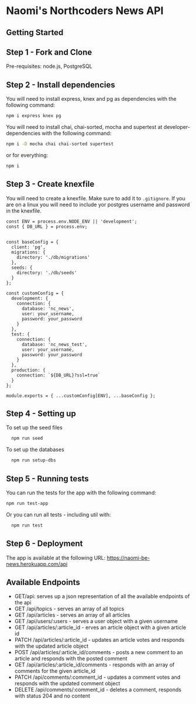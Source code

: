 # Naomi's Northcoders News API

## Getting Started

## Step 1 - Fork and Clone
Pre-requisites: node.js, PostgreSQL

## Step 2 - Install dependencies
You will need to install express, knex and pg as dependencies with the following command:

```bash
npm i express knex pg

```

You will need to install chai, chai-sorted, mocha and supertest at developer-dependencies with the following command:
```bash
npm i -D mocha chai chai-sorted supertest

```
or for everything:
```bash
npm i 

```

## Step 3 - Create knexfile 
You will need to create a knexfile. Make sure to add it to `.gitignore`.
If you are on a linux you will need to include yor postgres username and password in the knexfile.

```
const ENV = process.env.NODE_ENV || 'development';
const { DB_URL } = process.env;


const baseConfig = {
  client: 'pg',
  migrations: {
    directory: './db/migrations'
  },
  seeds: {
    directory: './db/seeds'
  }
};

const customConfig = {
  development: {
    connection: {
      database: 'nc_news',
      user: your_username,
      password: your_password
    }
  },
  test: {
    connection: {
      database: 'nc_news_test',
      user: your_username,
      password: your_password
    }
  },
  production: {
    connection: `${DB_URL}?ssl=true`
  }
};

module.exports = { ...customConfig[ENV], ...baseConfig };
```
## Step 4 - Setting up

To set up the seed files
```bash
  npm run seed
```

To set up the databases
```bash
  npm run setup-dbs
```

## Step 5 - Running tests
You can run the tests for the app with the following command:
```bash
npm run test-app

```
Or you can run all tests - including util with:

```bash
  npm run test
```
## Step 6 - Deployment
The app is available at the following URL:
https://naomi-be-news.herokuapp.com/api

## Available Endpoints
* GET/api: serves up a json representation of all the available endpoints of the api
* GET /api/topics - serves an array of all topics
* GET /api/articles - serves an array of all articles
* GET /api/users/:users - serves a user object with a given username
* GET /api/articles/:article_id - erves an article object with a given article id
* PATCH /api/articles/:article_id - updates an article votes and responds with the updated article object
* POST /api/articles/:article_id/comments - posts a new comment to an article and responds with the posted comment
* GET /api/articles/:article_id/comments - responds with an array of comments for the given article_id
* PATCH /api/comments/:comment_id - updates a comment votes and responds with the updated comment object
* DELETE /api/comments/:comment_id - deletes a comment, responds with status 204 and no content